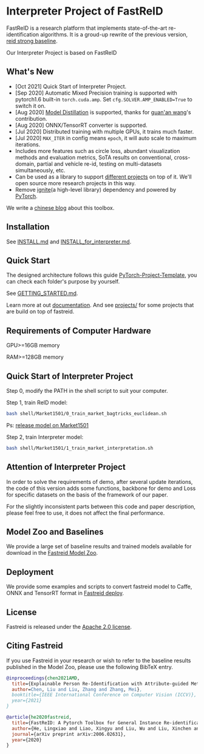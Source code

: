 # Interpreter Project of FastReID

FastReID is a research platform that implements state-of-the-art re-identification algorithms. It is a groud-up rewrite of the previous version, [reid strong baseline](https://github.com/michuanhaohao/reid-strong-baseline).

Our Interpreter Project is based on FastReID

## What's New
- [Oct 2021] Quick Start of Interpreter Project.
- [Sep 2020] Automatic Mixed Precision training is supported with pytorch1.6 built-in `torch.cuda.amp`. Set `cfg.SOLVER.AMP_ENABLED=True` to switch it on.
- [Aug 2020] [Model Distillation](https://github.com/JDAI-CV/fast-reid/tree/master/projects/DistillReID) is supported, thanks for [guan'an wang](https://github.com/wangguanan)'s contribution.
- [Aug 2020] ONNX/TensorRT converter is supported.
- [Jul 2020] Distributed training with multiple GPUs, it trains much faster.
- [Jul 2020] `MAX_ITER` in config means `epoch`, it will auto scale to maximum iterations.
- Includes more features such as circle loss, abundant visualization methods and evaluation metrics, SoTA results on conventional, cross-domain, partial and vehicle re-id, testing on multi-datasets simultaneously, etc.
- Can be used as a library to support [different projects](https://github.com/JDAI-CV/fast-reid/tree/master/projects) on top of it. We'll open source more research projects in this way.
- Remove [ignite](https://github.com/pytorch/ignite)(a high-level library) dependency and powered by [PyTorch](https://pytorch.org/).

We write a [chinese blog](https://l1aoxingyu.github.io/blogpages/reid/2020/05/29/fastreid.html) about this toolbox.

## Installation

See [INSTALL.md](https://github.com/JDAI-CV/fast-reid/blob/master/docs/INSTALL.md) and [INSTALL_for_interpreter.md](./docs/INSTALL_for_interpreter.md).


## Quick Start 

The designed architecture follows this guide [PyTorch-Project-Template](https://github.com/L1aoXingyu/PyTorch-Project-Template), you can check each folder's purpose by yourself.

See [GETTING_STARTED.md](https://github.com/JDAI-CV/fast-reid/blob/master/docs/GETTING_STARTED.md).

Learn more at out [documentation](). And see [projects/](https://github.com/JDAI-CV/fast-reid/tree/master/projects) for some projects that are build on top of fastreid.

## Requirements of Computer Hardware 

GPU>=16GB memory

RAM>=128GB memory

## Quick Start of Interpreter Project

Step 0, modify the PATH in the shell script to suit your computer.


Step 1, train ReID model:
```bash
bash shell/Market1501/0_train_market_bagtricks_euclidean.sh
```

Ps: [release model on Market1501](https://github.com/SheldongChen/AMD.github.io/releases/download/model/market_circle_r50_ip.pth)

Step 2, train Interpreter model:
```bash
bash shell/Market1501/1_train_market_interpretation.sh
```
## Attention of Interpreter Project
In order to solve the requirements of demo, after several update iterations, the code of this version adds some functions, backbone for demo and Loss for specific datasets on the basis of the framework of our paper.

For the slightly inconsistent parts between this code and paper description, please feel free to use, it does not affect the final performance.

## Model Zoo and Baselines

We provide a large set of baseline results and trained models available for download in the [Fastreid Model Zoo](https://github.com/JDAI-CV/fast-reid/blob/master/docs/MODEL_ZOO.md).

## Deployment

We provide some examples and scripts to convert fastreid model to Caffe, ONNX and TensorRT format in [Fastreid deploy](https://github.com/JDAI-CV/fast-reid/blob/master/tools/deploy).

## License

Fastreid is released under the [Apache 2.0 license](https://github.com/JDAI-CV/fast-reid/blob/master/LICENSE).

## Citing Fastreid

If you use Fastreid in your research or wish to refer to the baseline results published in the Model Zoo, please use the following BibTeX entry.

```BibTeX
@inproceedings{chen2021AMD,
  title={Explainable Person Re-Identification with Attribute-guided Metric Distillation},
  author=Chen, Liu and Liu, Zhang and Zhang, Mei},
  booktitle={IEEE International Conference on Computer Vision (ICCV)},
  year={2021}
}

@article{he2020fastreid,
  title={FastReID: A Pytorch Toolbox for General Instance Re-identification},
  author={He, Lingxiao and Liao, Xingyu and Liu, Wu and Liu, Xinchen and Cheng, Peng and Mei, Tao},
  journal={arXiv preprint arXiv:2006.02631},
  year={2020}
}
```
